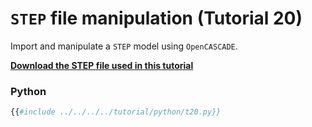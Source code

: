 # `STEP` file manipulation (Tutorial 20)

Import and manipulate a `STEP` model using `OpenCASCADE`.

[**Download the STEP file used in this tutorial**](https://gitlab.onelab.info/gmsh/gmsh/-/raw/master/tutorial/t20_data.step?inline=false)
### Python
```python
{{#include ../../../../tutorial/python/t20.py}}
```
